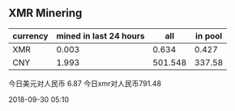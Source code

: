 ## XMR Minering

|currency|mined in last 24 hours|all|in pool|
|---|---|---|---|
|XMR|0.003|0.634|0.427|
|CNY|1.993|501.548|337.58|

今日美元对人民币 6.87	今日xmr对人民币791.48


2018-09-30 05:10